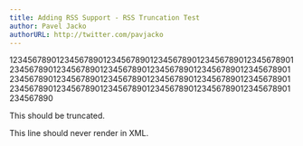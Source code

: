 ```yaml
---
title: Adding RSS Support - RSS Truncation Test
author: Pavel Jacko
authorURL: http://twitter.com/pavjacko
---
```

1234567890123456789012345678901234567890123456789012345678901234567890123456789012345678901234567890123456789012345678901234567890123456789012345678901234567890123456789012345678901234567890123456789012345678901234567890123456789012345678901234567890

This should be truncated.
<!--truncate-->
This line should never render in XML.
